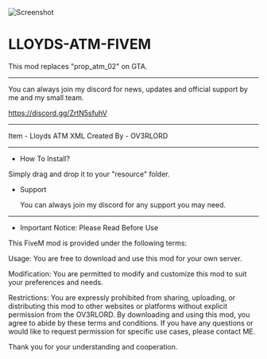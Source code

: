 ![Screenshot](https://i.ibb.co/pLPqmKj/Screenshot-2024-03-21-130848.png)

# LLOYDS-ATM-FIVEM

This mod replaces "prop_atm_02" on GTA.

---------------------------------

You can always join my discord for news, updates and official support by me and my small team. 

https://discord.gg/ZrtN5sfuhV

---------------------------------


Item - Lloyds ATM XML 
Created By - OV3RLORD 

-------------------------------------------


- How To Install?

 Simply drag and drop it to your "resource" folder.

- Support

   You can always join my discord for any support you may need.



-------------------------------------------

- Important Notice: Please Read Before Use

This FiveM mod is provided under the following terms:

Usage: You are free to download and use this mod for your own server.

Modification: You are permitted to modify and customize this mod to suit your preferences and needs.

Restrictions: You are expressly prohibited from sharing, uploading, or distributing this mod to other websites or platforms without explicit permission from the OV3RLORD.
By downloading and using this mod, you agree to abide by these terms and conditions. If you have any questions or would like to request permission for specific use cases, please contact ME.

Thank you for your understanding and cooperation.

